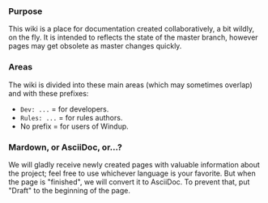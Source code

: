### Purpose
This wiki is a place for documentation created collaboratively, a bit wildly, on the fly.
It is intended to reflects the state of the master branch, however pages may get obsolete as master changes quickly.

### Areas
The wiki is divided into these main areas (which may sometimes overlap) and with these prefixes:

* `Dev: ...` = for developers.
* `Rules: ...` = for rules authors.
* No prefix = for users of Windup.

### Mardown, or AsciiDoc, or...?
We will gladly receive newly created pages with valuable information about the project; feel free to use whichever language is your favorite. But when the page is "finished", we will convert it to AsciiDoc.
To prevent that, put "Draft" to the beginning of the page.